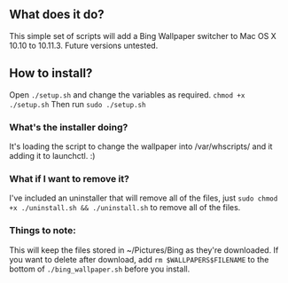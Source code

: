 ## What does it do?

This simple set of scripts will add a Bing Wallpaper switcher to Mac OS X 10.10 to 10.11.3.
Future versions untested.

## How to install?

Open `./setup.sh` and change the variables as required.
`chmod +x ./setup.sh`
Then run `sudo ./setup.sh`

### What's the installer doing?

It's loading the script to change the wallpaper into /var/whscripts/ and it adding it to launchctl. :)

### What if I want to remove it?

I've included an uninstaller that will remove all of the files, just `sudo chmod +x ./uninstall.sh && ./uninstall.sh` to remove all of the files.

### Things to note:

This will keep the files stored in ~/Pictures/Bing as they're downloaded. If you want to delete after download, add `rm $WALLPAPERS$FILENAME` to the bottom of `./bing_wallpaper.sh` before you install.
